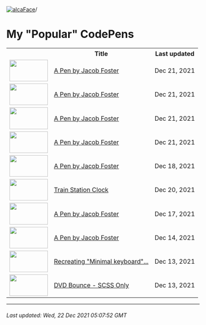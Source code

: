 [![alcaFace](https://camo.githubusercontent.com/2ee094c4af74cb0ec2e19388fccfb809837623e3/68747470733a2f2f7374617469632d63646e2e6a74766e772e6e65742f656d6f7469636f6e732f76312f3332383632362f312e30)](https://twitch.tv/Alca)/

# My "Popular" CodePens

<table>
	<tr>
		<th></th>
		<th>Title</th>
		<th>Last updated</th>
	</tr>
	<tr>
		<td><a href="https://codepen.io/Alca/pen/bGorWvV" rel="nofollow"><img src="https://codepen.io/alca/pen/bGorWvV/image/default.png" width="100" height="56.25"></a></td>
		<td><a href="https://codepen.io/Alca/pen/bGorWvV" rel="nofollow">A Pen by Jacob Foster</a></td>
		<td>Dec 21, 2021</td>
	</tr>
	<tr>
		<td><a href="https://codepen.io/Alca/pen/XWeadNg" rel="nofollow"><img src="https://codepen.io/alca/pen/XWeadNg/image/default.png" width="100" height="56.25"></a></td>
		<td><a href="https://codepen.io/Alca/pen/XWeadNg" rel="nofollow">A Pen by Jacob Foster</a></td>
		<td>Dec 21, 2021</td>
	</tr>
	<tr>
		<td><a href="https://codepen.io/Alca/pen/vYeJLVR" rel="nofollow"><img src="https://codepen.io/alca/pen/vYeJLVR/image/default.png" width="100" height="56.25"></a></td>
		<td><a href="https://codepen.io/Alca/pen/vYeJLVR" rel="nofollow">A Pen by Jacob Foster</a></td>
		<td>Dec 21, 2021</td>
	</tr>
	<tr>
		<td><a href="https://codepen.io/Alca/pen/rNGwqgK" rel="nofollow"><img src="https://codepen.io/alca/pen/rNGwqgK/image/default.png" width="100" height="56.25"></a></td>
		<td><a href="https://codepen.io/Alca/pen/rNGwqgK" rel="nofollow">A Pen by Jacob Foster</a></td>
		<td>Dec 21, 2021</td>
	</tr>
	<tr>
		<td><a href="https://codepen.io/Alca/pen/vYemqGK" rel="nofollow"><img src="https://codepen.io/alca/pen/vYemqGK/image/default.png" width="100" height="56.25"></a></td>
		<td><a href="https://codepen.io/Alca/pen/vYemqGK" rel="nofollow">A Pen by Jacob Foster</a></td>
		<td>Dec 18, 2021</td>
	</tr>
	<tr>
		<td><a href="https://codepen.io/Alca/pen/poWPQXX" rel="nofollow"><img src="https://codepen.io/alca/pen/poWPQXX/image/default.png" width="100" height="56.25"></a></td>
		<td><a href="https://codepen.io/Alca/pen/poWPQXX" rel="nofollow">Train Station Clock</a></td>
		<td>Dec 20, 2021</td>
	</tr>
	<tr>
		<td><a href="https://codepen.io/Alca/pen/QWqvjoP" rel="nofollow"><img src="https://codepen.io/alca/pen/QWqvjoP/image/default.png" width="100" height="56.25"></a></td>
		<td><a href="https://codepen.io/Alca/pen/QWqvjoP" rel="nofollow">A Pen by Jacob Foster</a></td>
		<td>Dec 17, 2021</td>
	</tr>
	<tr>
		<td><a href="https://codepen.io/Alca/pen/yLzVvYx" rel="nofollow"><img src="https://codepen.io/alca/pen/yLzVvYx/image/default.png" width="100" height="56.25"></a></td>
		<td><a href="https://codepen.io/Alca/pen/yLzVvYx" rel="nofollow">A Pen by Jacob Foster</a></td>
		<td>Dec 14, 2021</td>
	</tr>
	<tr>
		<td><a href="https://codepen.io/Alca/pen/vYeyOwd" rel="nofollow"><img src="https://codepen.io/alca/pen/vYeyOwd/image/default.png" width="100" height="56.25"></a></td>
		<td><a href="https://codepen.io/Alca/pen/vYeyOwd" rel="nofollow">Recreating "Minimal keyboard"...</a></td>
		<td>Dec 13, 2021</td>
	</tr>
	<tr>
		<td><a href="https://codepen.io/Alca/pen/WNZwKRo" rel="nofollow"><img src="https://codepen.io/alca/pen/WNZwKRo/image/default.png" width="100" height="56.25"></a></td>
		<td><a href="https://codepen.io/Alca/pen/WNZwKRo" rel="nofollow">DVD Bounce - SCSS Only</a></td>
		<td>Dec 13, 2021</td>
	</tr>
</table>

---

###### Last updated: Wed, 22 Dec 2021 05:07:52 GMT